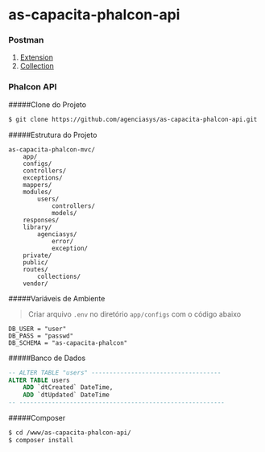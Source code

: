 # as-capacita-phalcon-api


### Postman
1. [Extension](https://chrome.google.com/webstore/detail/postman/fhbjgbiflinjbdggehcddcbncdddomop)
2. [Collection](https://www.getpostman.com/collections/cf1f830ba892014d8bb8)


### Phalcon API

#####Clone do Projeto
```bash
$ git clone https://github.com/agenciasys/as-capacita-phalcon-api.git
```

#####Estrutura do Projeto
```
as-capacita-phalcon-mvc/
    app/
    configs/
    controllers/
    exceptions/
    mappers/
    modules/
        users/
            controllers/
            models/
    responses/
    library/
        agenciasys/
            error/
            exception/
    private/
    public/
    routes/
        collections/
    vendor/
```

#####Variáveis de Ambiente
> Criar arquivo `.env` no diretório `app/configs` com o código abaixo

```
DB_USER = "user"
DB_PASS = "passwd"
DB_SCHEMA = "as-capacita-phalcon"
```

#####Banco de Dados
```sql
-- ALTER TABLE "users" ------------------------------------
ALTER TABLE users
    ADD `dtCreated` DateTime,
    ADD `dtUpdated` DateTime
-- ---------------------------------------------------------
```

#####Composer
```bash
$ cd /www/as-capacita-phalcon-api/
$ composer install
```
